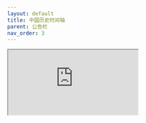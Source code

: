 ```yaml
---
layout: default
title: 中国历史时间轴
parent: 公告栏
nav_order: 3
---
```


<iframe src="https://www.lilnong.top/static/project/pdfjs-es5-2.5.207/web/viewer-1.html?file=https://ghproxy.com/https://raw.githubusercontent.com/liubanlaobanzhang/study-together-docs/main/assets/%E6%89%AB%E6%8F%8F%E4%BB%B6_%E4%BA%BA%E7%B1%BB%E8%B5%B7%E6%BA%90(%E5%B7%B2%E7%9F%A5)170%E5%88%86%E5%B9%B4%E5%89%8D%E2%80%94%E2%80%94BC%202(1).pdf">
